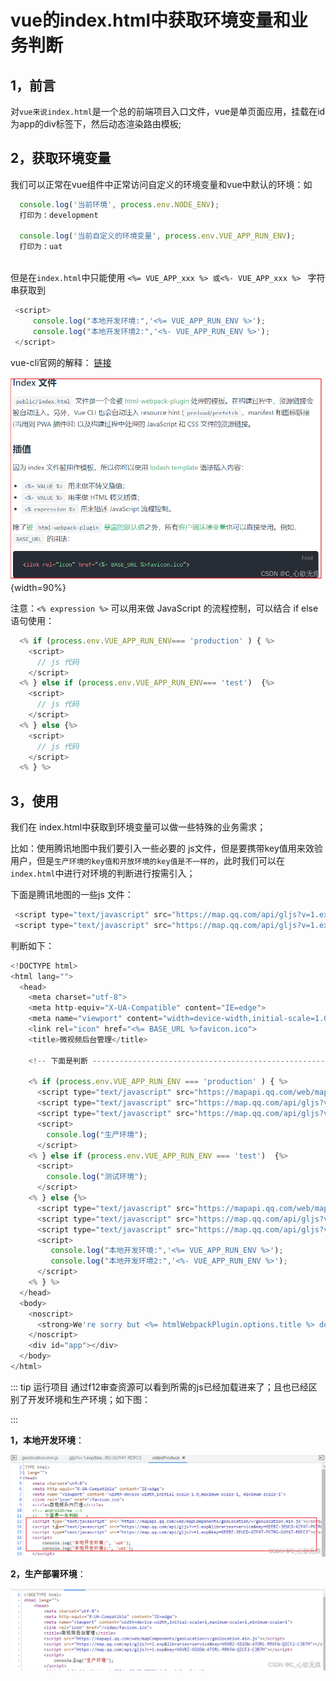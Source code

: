 # vue的index.html中获取环境变量和业务判断



## 1，前言

对`vue来说index.html`是一个总的前端项目入口文件，vue是单页面应用，挂载在id为app的div标签下，然后动态渲染路由模板;

## 2，获取环境变量

我们可以正常在vue组件中正常访问自定义的环境变量和vue中默认的环境：如

```javascript
  console.log('当前环境', process.env.NODE_ENV);
  打印为：development
  
  console.log('当前自定义的环境变量', process.env.VUE_APP_RUN_ENV);
  打印为：uat
  
```

但是在`index.html`中只能使用 `<%= VUE_APP_xxx %> 或<%- VUE_APP_xxx %> ` 字符串获取到 

```javascript
 <script>
     console.log("本地开发环境:",'<%= VUE_APP_RUN_ENV %>');
     console.log("本地开发环境2:",'<%- VUE_APP_RUN_ENV %>');
 </script>
```

vue-cli官网的解释： [链接](https://cli.vuejs.org/zh/guide/html-and-static-assets.html#index-%E6%96%87%E4%BB%B6)

![在这里插入图片描述](../images/index.png){width=90%}

注意：`<% expression %>` 可以用来做 JavaScript 的流程控制，可以结合 if else 语句使用：

```javascript
  <% if (process.env.VUE_APP_RUN_ENV=== 'production' ) { %>
    <script>
      // js 代码
    </script>
  <% } else if (process.env.VUE_APP_RUN_ENV=== 'test')  {%>
    <script>
      // js 代码
    </script>
  <% } else {%>
    <script>
      // js 代码
    </script>
  <% } %>
```

## 3，使用

我们在 index.html中获取到环境变量可以做一些特殊的业务需求；

比如：使用腾讯地图中我们要引入一些必要的 js文件，但是要携带key值用来效验用户，但是`生产环境的key值和开放环境的key值是不一样的`，此时我们可以在`index.html`中进行对环境的判断进行按需引入；

下面是腾讯地图的一些js 文件：
```javascript
 <script type="text/javascript" src="https://map.qq.com/api/gljs?v=1.exp&libraries=service&key=6EEBZ-3EUCD-XZP4T-PKTRG-GUY47-ROFC3"></script>
 <script type="text/javascript" src="https://map.qq.com/api/gljs?v=1.exp&key=6EEBZ-3EUCD-XZP4T-PKTRG-GUY47-ROFC3"></script>
```

判断如下：

```javascript
<!DOCTYPE html>
<html lang="">
  <head>
    <meta charset="utf-8">
    <meta http-equiv="X-UA-Compatible" content="IE=edge">
    <meta name="viewport" content="width=device-width,initial-scale=1.0,maximum-scale=1, minimum-scale=1">
    <link rel="icon" href="<%= BASE_URL %>favicon.ico">
    <title>微视频后台管理</title>
    
    <!-- 下面是判断 ------------------------------------------------------>
    
    <% if (process.env.VUE_APP_RUN_ENV === 'production' ) { %>
      <script type="text/javascript" src="https://mapapi.qq.com/web/mapComponents/geoLocation/v/geolocation.min.js"></script>
      <script type="text/javascript" src="https://map.qq.com/api/gljs?v=1.exp&libraries=service&key=V6VBZ-KD2OW-ATORL-RRKFW-QICF2-O3B7H"></script>
      <script type="text/javascript" src="https://map.qq.com/api/gljs?v=1.exp&key=V6VBZ-KD2OW-ATORL-RRKFW-QICF2-O3B7H"></script>
      <script>
        console.log("生产环境");
      </script>
    <% } else if (process.env.VUE_APP_RUN_ENV === 'test')  {%>
      <script>
        console.log("测试环境");
      </script>
    <% } else {%>
      <script type="text/javascript" src="https://mapapi.qq.com/web/mapComponents/geoLocation/v/geolocation.min.js"></script>
      <script type="text/javascript" src="https://map.qq.com/api/gljs?v=1.exp&libraries=service&key=6EEBZ-3EUCD-XZP4T-PKTRG-GUY47-ROFC3"></script>
      <script type="text/javascript" src="https://map.qq.com/api/gljs?v=1.exp&key=6EEBZ-3EUCD-XZP4T-PKTRG-GUY47-ROFC3"></script>
      <script>
         console.log("本地开发环境:",'<%= VUE_APP_RUN_ENV %>');
         console.log("本地开发环境2:",'<%- VUE_APP_RUN_ENV %>');
      </script>
    <% } %>
  </head>
  <body>
    <noscript>
      <strong>We're sorry but <%= htmlWebpackPlugin.options.title %> doesn't work properly without JavaScript enabled. Please enable it to continue.</strong>
    </noscript>
    <div id="app"></div>
  </body>
</html>

```



::: tip 运行项目
通过f12审查资源可以看到所需的js已经加载进来了；且也已经区别了开发环境和生产环境；如下图：

:::

**1，本地开发环境**：

![在这里插入图片描述](../images/index-1.png)

**2，生产部署环境**：

![在这里插入图片描述](../images/index-2.png)

